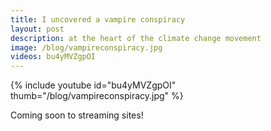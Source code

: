 ```yaml
---
title: I uncovered a vampire conspiracy
layout: post
description: at the heart of the climate change movement
image: /blog/vampireconspiracy.jpg
videos: bu4yMVZgpOI
---
```


{% include youtube id="bu4yMVZgpOI" thumb="/blog/vampireconspiracy.jpg" %}

Coming soon to streaming sites!
